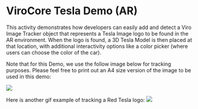 # ViroCore Tesla Demo  (AR)

This activity demonstrates how developers can easily add and detect a Viro Image Tracker object that represents a Tesla Image logo to be found in the AR environment. When the logo is found, a 3D Tesla Model is then placed at that location, with additional interactivity options like a color picker (where users can choose the color of the car).

Note that for this Demo, we use the follow image below for tracking purposes. Please feel free to print out an A4 size version of the image to be used in this demo:

<img src="https://github.com/viromedia/virocore/blob/master/ARTesla/app/src/main/assets/logo.png">

Here is another gif example of tracking a Red Tesla logo:
<img src="https://github.com/viromedia/virocore/blob/master/ARTesla/viro_car_marker_demo.gif">
